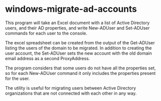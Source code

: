 # windows-migrate-ad-accounts
This program will take an Excel document with a list of Active Directory users, and their AD properties, and write New-ADUser and Set-ADUser commands for each user to the console.

The excel spreadsheet can be created from the output of the Get-ADUser listing the users of the domain to be migrated.  In addition to creating the user account, the Set-ADUser sets the new account with the old domain email address as a second ProxyAddress.

The program considers that some users do not have all the properties set, so for each New-ADUser command it only includes the properties present for the user.

The utility is useful for migrating users between Active Directory organizations that are not connected with each other in any way.
